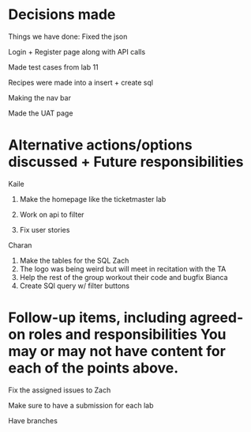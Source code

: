 # Decisions made
Things we have done: 
Fixed the json 

Login + Register page along with API calls

Made test cases from lab 11 

Recipes were made into a insert + create sql 

Making the nav bar

Made the UAT page 

# Alternative actions/options discussed + Future responsibilities
Kaile 
1. Make the homepage like the ticketmaster lab

2. Work on api to filter

3. Fix user stories

Charan 
1. Make the tables for the SQL 
Zach
1. The logo was being weird but will meet in recitation with the TA
2. Help the rest of the group workout their code and bugfix 
Bianca 
1. Create SQl query w/ filter buttons


# Follow-up items, including agreed-on roles and responsibilities You may or may not have content for each of the points above.
Fix the assigned issues to Zach 

Make sure to have a submission for each lab 

Have branches 
